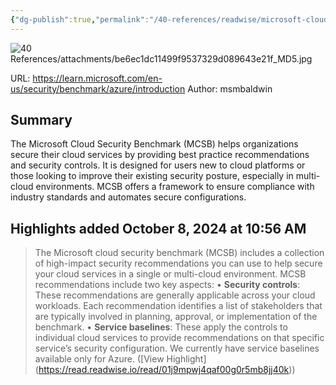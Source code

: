 ```yaml
---
{"dg-publish":true,"permalink":"/40-references/readwise/microsoft-cloud-security-benchmark-introduction/","tags":["rw/articles"]}
---
```


![40 References/attachments/be6ec1dc11499f9537329d089643e21f_MD5.jpg](/img/user/40%20References/attachments/be6ec1dc11499f9537329d089643e21f_MD5.jpg)
  
URL: https://learn.microsoft.com/en-us/security/benchmark/azure/introduction
Author: msmbaldwin

## Summary

The Microsoft Cloud Security Benchmark (MCSB) helps organizations secure their cloud services by providing best practice recommendations and security controls. It is designed for users new to cloud platforms or those looking to improve their existing security posture, especially in multi-cloud environments. MCSB offers a framework to ensure compliance with industry standards and automates secure configurations.

## Highlights added October 8, 2024 at 10:56 AM
>The Microsoft cloud security benchmark (MCSB) includes a collection of high-impact security recommendations you can use to help secure your cloud services in a single or multi-cloud environment. MCSB recommendations include two key aspects:
>• **Security controls**: These recommendations are generally applicable across your cloud workloads. Each recommendation identifies a list of stakeholders that are typically involved in planning, approval, or implementation of the benchmark.
>• **Service baselines**: These apply the controls to individual cloud services to provide recommendations on that specific service’s security configuration. We currently have service baselines available only for Azure. ([View Highlight] (https://read.readwise.io/read/01j9mpwj4qaf00g0r5mb8jj40k))


